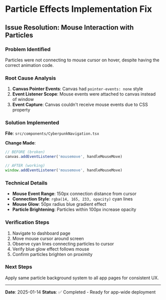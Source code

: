# Particle Effects Implementation Fix

## Issue Resolution: Mouse Interaction with Particles

### Problem Identified
Particles were not connecting to mouse cursor on hover, despite having the correct animation code.

### Root Cause Analysis
1. **Canvas Pointer Events**: Canvas had `pointer-events: none` style
2. **Event Listener Scope**: Mouse events were attached to canvas instead of window
3. **Event Capture**: Canvas couldn't receive mouse events due to CSS property

### Solution Implemented
**File**: `src/components/CyberpunkNavigation.tsx`

**Change Made**:
```typescript
// BEFORE (broken)
canvas.addEventListener('mousemove', handleMouseMove)

// AFTER (working)
window.addEventListener('mousemove', handleMouseMove)
```

### Technical Details
- **Mouse Event Range**: 150px connection distance from cursor
- **Connection Style**: `rgba(14, 165, 233, opacity)` cyan lines
- **Mouse Glow**: 50px radius blue gradient effect
- **Particle Brightening**: Particles within 100px increase opacity

### Verification Steps
1. Navigate to dashboard page
2. Move mouse cursor around screen
3. Observe cyan lines connecting particles to cursor
4. Verify blue glow effect follows mouse
5. Confirm particles brighten on proximity

### Next Steps
Apply same particle background system to all app pages for consistent UX.

---
**Date**: 2025-01-14
**Status**: ✅ Completed - Ready for app-wide deployment